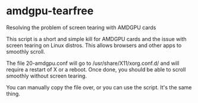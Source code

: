 # amdgpu-tearfree
Resolving the problem of screen tearing with AMDGPU cards

This script is a short and simple kill for AMDGPU cards and the issue with screen tearing on Linux distros.
This allows browsers and other apps to smoothly scroll.

The file 20-amdgpu.conf will go to /usr/share/X11/xorg.conf.d/ and will require a restart of X or a reboot.
Once done, you should be able to scroll smoothly without screen tearing.

You can manually copy the file over, or you can use the script.  It's the same thing.
